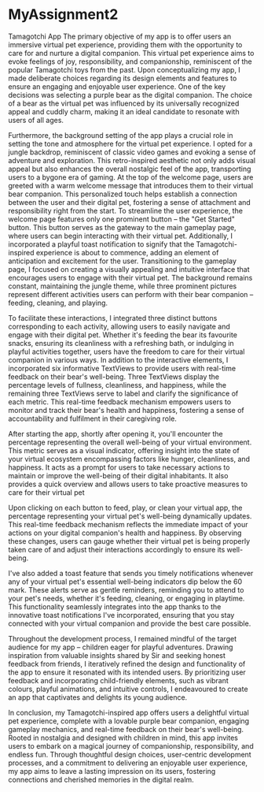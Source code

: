 # MyAssignment2
 Tamagotchi App
The primary objective of my app is to offer users an immersive virtual pet experience, providing them with the opportunity to care for and nurture a digital companion. This virtual pet experience aims to evoke feelings of joy, responsibility, and companionship, reminiscent of the popular Tamagotchi toys from the past.
Upon conceptualizing my app, I made deliberate choices regarding its design elements and features to ensure an engaging and enjoyable user experience. One of the key decisions was selecting a purple bear as the digital companion. The choice of a bear as the virtual pet was influenced by its universally recognized appeal and cuddly charm, making it an ideal candidate to resonate with users of all ages.
 
Furthermore, the background setting of the app plays a crucial role in setting the tone and atmosphere for the virtual pet experience. I opted for a jungle backdrop, reminiscent of classic video games and evoking a sense of adventure and exploration. This retro-inspired aesthetic not only adds visual appeal but also enhances the overall nostalgic feel of the app, transporting users to a bygone era of gaming.
At the top of the welcome page, users are greeted with a warm welcome message that introduces them to their virtual bear companion. This personalized touch helps establish a connection between the user and their digital pet, fostering a sense of attachment and responsibility right from the start.
To streamline the user experience, the welcome page features only one prominent button – the "Get Started" button. This button serves as the gateway to the main gameplay page, where users can begin interacting with their virtual pet. Additionally, I incorporated a playful toast notification to signify that the Tamagotchi-inspired experience is about to commence, adding an element of anticipation and excitement for the user.
Transitioning to the gameplay page, I focused on creating a visually appealing and intuitive interface that encourages users to engage with their virtual pet. The background remains constant, maintaining the jungle theme, while three prominent pictures represent different activities users can perform with their bear companion – feeding, cleaning, and playing.
 
To facilitate these interactions, I integrated three distinct buttons corresponding to each activity, allowing users to easily navigate and engage with their digital pet. Whether it's feeding the bear its favourite snacks, ensuring its cleanliness with a refreshing bath, or indulging in playful activities together, users have the freedom to care for their virtual companion in various ways.
In addition to the interactive elements, I incorporated six informative TextViews to provide users with real-time feedback on their bear's well-being. Three TextViews display the percentage levels of fullness, cleanliness, and happiness, while the remaining three TextViews serve to label and clarify the significance of each metric. This real-time feedback mechanism empowers users to monitor and track their bear's health and happiness, fostering a sense of accountability and fulfilment in their caregiving role.
 
After starting the app, shortly after opening it, you'll encounter the percentage representing the overall well-being of your virtual environment. This metric serves as a visual indicator, offering insight into the state of your virtual ecosystem encompassing factors like hunger, cleanliness, and happiness. It acts as a prompt for users to take necessary actions to maintain or improve the well-being of their digital inhabitants. It also provides a quick overview and allows users to take proactive measures to care for their virtual pet
 
Upon clicking on each button to feed, play, or clean your virtual app, the percentage representing your virtual pet's well-being dynamically updates. This real-time feedback mechanism reflects the immediate impact of your actions on your digital companion's health and happiness. By observing these changes, users can gauge whether their virtual pet is being properly taken care of and adjust their interactions accordingly to ensure its well-being.
  
I've also added a toast feature that sends you timely notifications whenever any of your virtual pet's essential well-being indicators dip below the 60 mark. These alerts serve as gentle reminders, reminding you to attend to your pet's needs, whether it's feeding, cleaning, or engaging in playtime. This functionality seamlessly integrates into the app thanks to the innovative toast notifications I've incorporated, ensuring that you stay connected with your virtual companion and provide the best care possible.
 

Throughout the development process, I remained mindful of the target audience for my app – children eager for playful adventures. Drawing inspiration from valuable insights shared by Sir and seeking honest feedback from friends, I iteratively refined the design and functionality of the app to ensure it resonated with its intended users. By prioritizing user feedback and incorporating child-friendly elements, such as vibrant colours, playful animations, and intuitive controls, I endeavoured to create an app that captivates and delights its young audience.

In conclusion, my Tamagotchi-inspired app offers users a delightful virtual pet experience, complete with a lovable purple bear companion, engaging gameplay mechanics, and real-time feedback on their bear's well-being. Rooted in nostalgia and designed with children in mind, this app invites users to embark on a magical journey of companionship, responsibility, and endless fun. Through thoughtful design choices, user-centric development processes, and a commitment to delivering an enjoyable user experience, my app aims to leave a lasting impression on its users, fostering connections and cherished memories in the digital realm.
